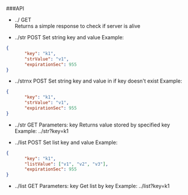 ###API

- ../
GET  
Returns a simple response to check if server is alive

-  ../str
POST
Set string key and value
Example:
```json
{
	   "key": "k1",
	   "strValue": "v1",
	   "expirationSec": 955
}
```

-  ../strnx
POST
Set string key and value in if key doesn't exist
Example:
```json
{
	   "key": "k1",
	   "strValue": "v1",
	   "expirationSec": 955
}
```

- ../str
GET
Parameters: key
Returns value stored by specified key
Example: ../str?key=k1

- ../list
POST
Set list key and value
Example:
```json
{
	   "key": "k1",
	   "listValue": ["v1", "v2", "v3"],
	   "expirationSec": 955
}
```

- ../list
GET
Parameters: key
Get list by key
Example:
../list?key=k1




